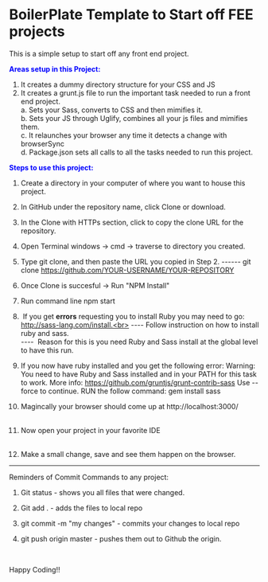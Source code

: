 # BoilerPlate Template to Start off FEE projects
This is a simple setup to start off any front end project. <br>

<strong style="color: blue;">Areas setup in this Project:</strong><br>
  1. It creates a dummy directory structure for your CSS and JS
  2. It creates a grunt.js file to run the important task needed to run a front end project.<br>
      a. Sets your Sass, converts to CSS and then mimifies it.<br>
      b. Sets your JS through Uglify, combines all your js files and mimifies them.<br>
      c. It relaunches your browser any time it detects a change with browserSync<br>
      d. Package.json sets all calls to all the tasks needed to run this project.<br>
      
      
<strong style="color: blue;">Steps to use this project:</strong><br>
1. Create a directory in your computer of where you want to house this project.
2. In GitHub under the repository name, click Clone or download.
3. In the Clone with HTTPs section, click  to copy the clone URL for the repository. 
4. Open Terminal windows -> cmd -> traverse to directory you created.
5. Type git clone, and then paste the URL you copied in Step 2.
   ------ git clone https://github.com/YOUR-USERNAME/YOUR-REPOSITORY

6. Once Clone is succesful -> Run "NPM Install"
7. Run command line  npm start
8. &nbsp;If you get <strong>errors</strong> requesting you to install Ruby you may need to go: http://sass-lang.com/install.<br>
        ----&nbsp;Follow instruction on how to install ruby and sass.<br>
        ----&nbsp; Reason for this is you need Ruby and Sass install at the global level to have this run.<br>
9. If you now have ruby installed and you get the following error: 
Warning: You need to have Ruby and Sass installed and in your PATH for
this task to work. More info:
https://github.com/gruntjs/grunt-contrib-sass Use --force 
to continue.   RUN the follow command:  gem install sass  

10. Magincally your browser should come up at  http://localhost:3000/<br><br>
11. Now open your project in your favorite IDE<br><br>
12. Make a small change, save and see them happen on the browser.


**********************************************************************

Reminders of Commit Commands to any project:
1. Git status - shows you all files that were changed.
1. Git add .  - adds the files to local repo
2. git commit -m "my changes"  - commits your changes to local repo
3. git push origin master   - pushes them out to Github the origin.

     <br>
 Happy Coding!!
